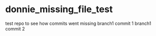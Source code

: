# donnie_missing_file_test
test repo to see how commits went missing
branch1 commit 1
branch1 commit 2